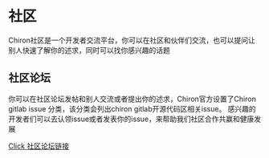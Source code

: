 # 社区

Chiron社区是一个开发者交流平台，你可以在社区和伙伴们交流，也可以提问让别人快速了解你的述求，同时可以找你感兴趣的话题

## 社区论坛
你可以在社区论坛发帖和别人交流或者提出你的述求，Chiron官方设置了Chiron gitlab issue 分类，该分类会列出chiron gitlab开源代码区相关issue。
感兴趣的开发者们可以去认领issue或者发表你的issue，来帮助我们社区合作共赢和健康发展

[Click 社区论坛链接](https://forum.chiron.one/)